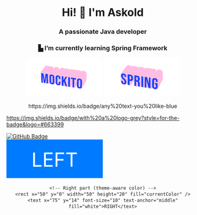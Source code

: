 <h1 align="center">Hi! 👋 I'm Askold</h1>
<h3 align="center">A passionate Java developer</h3>
<h3 align="center">▙ I’m currently learning Spring Framework</h3>
<p align="center">
  <img src="assets/MockItO-rose.gif" alt="Mockito" width="200"/>
  <img src="assets/Spring-rose.gif" alt="Spring" width="200"/>
</p>

<div align="center">
https://img.shields.io/badge/any%20text-you%20like-blue
</div>

https://img.shields.io/badge/with%20a%20logo-grey?style=for-the-badge&logo=#663399


<a href="https://github.com/adarnopyh" target="_blank">
  <img src="https://img.shields.io/badge/Profile-adarnopyh-blue?style=for-the-badge&logo=github" alt="GitHub Badge" height="70">
</a>

<div align="center">
  <svg viewBox="0 0 100 20" width="100%" height="40" xmlns="http://www.w3.org/2000/svg">
    <!-- Left part (fixed color) -->
    <rect x="0" y="0" width="50" height="20" fill="#007BFF" />
    <text x="25" y="14" font-size="10" text-anchor="middle" fill="white">LEFT</text>

    <!-- Right part (theme-aware color) -->
    <rect x="50" y="0" width="50" height="20" fill="currentColor" />
    <text x="75" y="14" font-size="10" text-anchor="middle" fill="white">RIGHT</text>
  </svg>
</div>